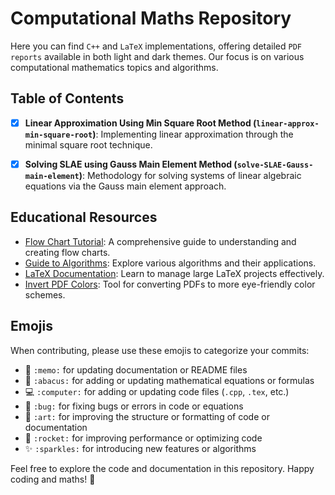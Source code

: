 # Computational Maths Repository

Here you can find `C++` and `LaTeX` implementations, offering detailed
`PDF reports` available in both light and dark themes. Our focus is on various
computational mathematics topics and algorithms.

## Table of Contents

- [x] **Linear Approximation Using Min Square Root Method
      (`linear-approx-min-square-root`)**: Implementing linear approximation
      through the minimal square root technique.

- [x] **Solving SLAE using Gauss Main Element Method
      (`solve-SLAE-Gauss-main-element`)**: Methodology for
      solving systems of linear algebraic equations via the Gauss main element
      approach.

## Educational Resources

- [Flow Chart Tutorial](https://otus.ru/nest/post/1727/): A comprehensive guide
  to understanding and creating flow charts.
- [Guide to Algorithms](https://studfile.net/preview/16570289/page:5/#16570289):
  Explore various algorithms and their applications.
- [LaTeX Documentation](https://www.overleaf.com/learn/latex/Management_in_a_large_project):
  Learn to manage large LaTeX projects effectively.
- [Invert PDF Colors](https://www.i2pdf.com/invert-pdf-colors): Tool for
  converting PDFs to more eye-friendly color schemes.

## Emojis

When contributing, please use these emojis to categorize your commits:

- 📝 `:memo:` for updating documentation or README files
- 🧮 `:abacus:` for adding or updating mathematical equations or formulas
- 💻 `:computer:` for adding or updating code files (`.cpp`, `.tex`, etc.)
- 🐛 `:bug:` for fixing bugs or errors in code or equations
- 🎨 `:art:` for improving the structure or formatting of code or documentation
- 🚀 `:rocket:` for improving performance or optimizing code
- ✨ `:sparkles:` for introducing new features or algorithms

Feel free to explore the code and documentation in this repository. Happy coding
and maths! 🎉
